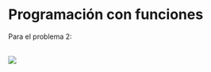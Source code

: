 # Programación con funciones

Para el problema 2:<br/><br/>

<img src="https://render.githubusercontent.com/render/math?math=x_{1,2} = \frac{-b \pm \sqrt{b^2-4ac}}{2b}">





